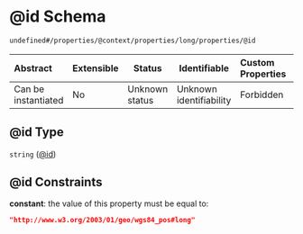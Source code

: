 # @id Schema

```txt
undefined#/properties/@context/properties/long/properties/@id
```




| Abstract            | Extensible | Status         | Identifiable            | Custom Properties | Additional Properties | Access Restrictions | Defined In                                                                      |
| :------------------ | ---------- | -------------- | ----------------------- | :---------------- | --------------------- | ------------------- | ------------------------------------------------------------------------------- |
| Can be instantiated | No         | Unknown status | Unknown identifiability | Forbidden         | Allowed               | none                | [ndl-isil.schema.json\*](../../out/ndl-isil.schema.json "open original schema") |

## @id Type

`string` ([@id](ndl-isil-properties-json-ld-context-properties-long-properties-id.md))

## @id Constraints

**constant**: the value of this property must be equal to:

```json
"http://www.w3.org/2003/01/geo/wgs84_pos#long"
```
